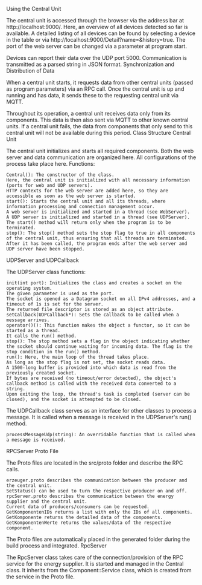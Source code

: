 Using the Central Unit

The central unit is accessed through the browser via the address bar at http://localhost:9000/.
Here, an overview of all devices detected so far is available.
A detailed listing of all devices can be found by selecting a device in the table or via http://localhost:9000/Detail?name=<name>&history=true.
The port of the web server can be changed via a parameter at program start.

Devices can report their data over the UDP port 5000. Communication is transmitted as a parsed string in JSON format.
Synchronization and Distribution of Data

When a central unit starts, it requests data from other central units (passed as program parameters) via an RPC call.
Once the central unit is up and running and has data, it sends these to the requesting central unit via MQTT.

Throughout its operation, a central unit receives data only from its components.
This data is then also sent via MQTT to other known central units.
If a central unit fails, the data from components that only send to this central unit will not be available during this period.
Class Structure
Central Unit

The central unit initializes and starts all required components.
Both the web server and data communication are organized here.
All configurations of the process take place here.
Functions:

    Central(): The constructor of the class.
    Here, the central unit is initialized with all necessary information (ports for web and UDP servers).
    HTTP contexts for the web server are added here, so they are accessible as soon as the web server is started.
    start(): Starts the central unit and all its threads, where information processing and connection management occur.
    A web server is initialized and started in a thread (see WebServer).
    A UDP server is initialized and started in a thread (see UDPServer).
    The start() method will return only when the program is to be terminated.
    stop(): The stop() method sets the stop flag to true in all components of the central unit, thus ensuring that all threads are terminated.
    After it has been called, the program ends after the web server and UDP server have been stopped.

UDPServer and UDPCallback

The UDPServer class functions:

    init(int port): Initializes the class and creates a socket on the operating system.
    The given parameter is used as the port.
    The socket is opened as a Datagram socket on all IPv4 addresses, and a timeout of 1s is set for the server.
    The returned file descriptor is stored as an object attribute.
    setCallback(UDPCallback*): Sets the callback to be called when a message arrives.
    operator()(): This function makes the object a functor, so it can be started as a thread.
    It calls the run() method.
    stop(): The stop method sets a flag in the object indicating whether the socket should continue waiting for incoming data. The flag is the stop condition in the run() method.
    run(): Here, the main loop of the thread takes place.
    As long as the stop flag is not set, the socket reads data.
    A 1500-long buffer is provided into which data is read from the previously created socket.
    If bytes are received (no timeout/error detected), the object's callback method is called with the received data converted to a string.
    Upon exiting the loop, the thread's task is completed (server can be closed), and the socket is attempted to be closed.

The UDPCallback class serves as an interface for other classes to process a message. It is called when a message is received in the UDPServer's run() method.

    processMessageUdp(string): An overridable function that is called when a message is received.

RPCServer
Proto File

The Proto files are located in the src/proto folder and describe the RPC calls.

    erzeuger.proto describes the communication between the producer and the central unit.
    SetStatus() can be used to turn the respective producer on and off.
    rpcServer.proto describes the communication between the energy supplier and the central unit.
    Current data of producers/consumers can be requested.
    GetKomponentenIDs returns a list with only the IDs of all components.
    GetKomponente returns the detailed data of the components.
    GetKomponentenWerte returns the values/data of the respective component.

The Proto files are automatically placed in the generated folder during the build process and integrated.
RpcServer

The RpcServer class takes care of the connection/provision of the RPC service for the energy supplier.
It is started and managed in the Central class.
It inherits from the Component::Service class, which is created from the service in the Proto file.